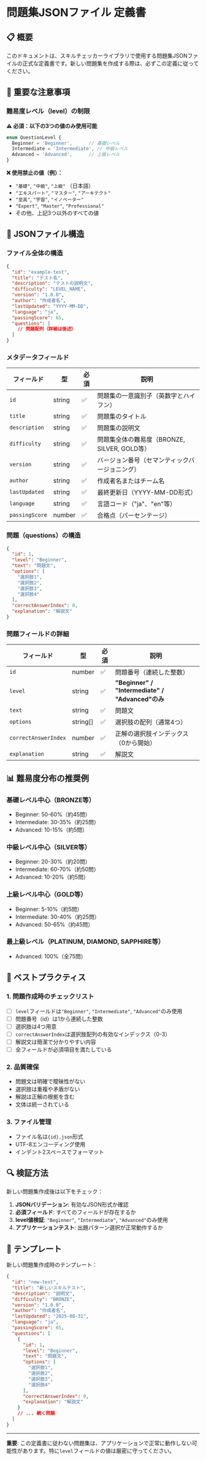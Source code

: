 # 問題集JSONファイル 定義書

## 📋 概要

このドキュメントは、スキルチェッカーライブラリで使用する問題集JSONファイルの正式な定義書です。新しい問題集を作成する際は、必ずこの定義に従ってください。

## 🚨 重要な注意事項

### 難易度レベル（level）の制限

**⚠️ 必須：以下の3つの値のみ使用可能**

```typescript
enum QuestionLevel {
  Beginner = 'Beginner',      // 基礎レベル
  Intermediate = 'Intermediate', // 中級レベル  
  Advanced = 'Advanced',      // 上級レベル
}
```

**❌ 使用禁止の値（例）：**
- `"基礎"`, `"中級"`, `"上級"` （日本語）
- `"エキスパート"`, `"マスター"`, `"アーキテクト"`
- `"至高"`, `"宇宙"`, `"イノベーター"`
- `"Expert"`, `"Master"`, `"Professional"`
- その他、上記3つ以外のすべての値

## 📄 JSONファイル構造

### ファイル全体の構造

```json
{
  "id": "example-test",
  "title": "テスト名",
  "description": "テストの説明文",
  "difficulty": "LEVEL_NAME",
  "version": "1.0.0",
  "author": "作成者名",
  "lastUpdated": "YYYY-MM-DD",
  "language": "ja",
  "passingScore": 65,
  "questions": [
    // 問題配列（詳細は後述）
  ]
}
```

### メタデータフィールド

| フィールド | 型 | 必須 | 説明 |
|-----------|----|----|------|
| `id` | string | ✅ | 問題集の一意識別子（英数字とハイフン） |
| `title` | string | ✅ | 問題集のタイトル |
| `description` | string | ✅ | 問題集の説明文 |
| `difficulty` | string | ✅ | 問題集全体の難易度（BRONZE, SILVER, GOLD等） |
| `version` | string | ✅ | バージョン番号（セマンティックバージョニング） |
| `author` | string | ✅ | 作成者名またはチーム名 |
| `lastUpdated` | string | ✅ | 最終更新日（YYYY-MM-DD形式） |
| `language` | string | ✅ | 言語コード（"ja"、"en"等） |
| `passingScore` | number | ✅ | 合格点（パーセンテージ） |

### 問題（questions）の構造

```json
{
  "id": 1,
  "level": "Beginner",
  "text": "問題文",
  "options": [
    "選択肢1",
    "選択肢2", 
    "選択肢3",
    "選択肢4"
  ],
  "correctAnswerIndex": 0,
  "explanation": "解説文"
}
```

### 問題フィールドの詳細

| フィールド | 型 | 必須 | 説明 |
|-----------|----|----|------|
| `id` | number | ✅ | 問題番号（連続した整数） |
| `level` | string | ✅ | **"Beginner" / "Intermediate" / "Advanced"のみ** |
| `text` | string | ✅ | 問題文 |
| `options` | string[] | ✅ | 選択肢の配列（通常4つ） |
| `correctAnswerIndex` | number | ✅ | 正解の選択肢インデックス（0から開始） |
| `explanation` | string | ✅ | 解説文 |

## 📊 難易度分布の推奨例

### 基礎レベル中心（BRONZE等）
- Beginner: 50-60%（約45問）
- Intermediate: 30-35%（約25問）  
- Advanced: 10-15%（約5問）

### 中級レベル中心（SILVER等）
- Beginner: 20-30%（約20問）
- Intermediate: 60-70%（約50問）
- Advanced: 10-20%（約5問）

### 上級レベル中心（GOLD等）
- Beginner: 5-10%（約5問）
- Intermediate: 30-40%（約25問）
- Advanced: 50-65%（約45問）

### 最上級レベル（PLATINUM, DIAMOND, SAPPHIRE等）
- Advanced: 100%（全75問）

## 🎯 ベストプラクティス

### 1. 問題作成時のチェックリスト

- [ ] `level`フィールドは`"Beginner"`, `"Intermediate"`, `"Advanced"`のみ使用
- [ ] 問題番号（id）は1から連続した整数
- [ ] 選択肢は4つ用意
- [ ] `correctAnswerIndex`は選択肢配列の有効なインデックス（0-3）
- [ ] 解説文は簡潔で分かりやすい内容
- [ ] 全フィールドが必須項目を満たしている

### 2. 品質確保

- 問題文は明確で曖昧性がない
- 選択肢は重複や矛盾がない
- 解説は正解の根拠を含む
- 文体は統一されている

### 3. ファイル管理

- ファイル名は`{id}.json`形式
- UTF-8エンコーディング使用
- インデント2スペースでフォーマット

## 🔍 検証方法

新しい問題集作成後は以下をチェック：

1. **JSONバリデーション**: 有効なJSON形式か確認
2. **必須フィールド**: すべてのフィールドが存在するか
3. **level値検証**: `"Beginner"`, `"Intermediate"`, `"Advanced"`のみ使用
4. **アプリケーションテスト**: 出題パターン選択が正常動作するか

## 📝 テンプレート

新しい問題集作成時のテンプレート：

```json
{
  "id": "new-test",
  "title": "新しいスキルテスト",
  "description": "説明文",
  "difficulty": "BRONZE",
  "version": "1.0.0", 
  "author": "作成者名",
  "lastUpdated": "2025-08-31",
  "language": "ja",
  "passingScore": 65,
  "questions": [
    {
      "id": 1,
      "level": "Beginner",
      "text": "問題文",
      "options": [
        "選択肢1",
        "選択肢2",
        "選択肢3", 
        "選択肢4"
      ],
      "correctAnswerIndex": 0,
      "explanation": "解説文"
    }
    // ... 続く問題
  ]
}
```

---

**重要**: この定義書に従わない問題集は、アプリケーションで正常に動作しない可能性があります。特に`level`フィールドの値は厳密に守ってください。